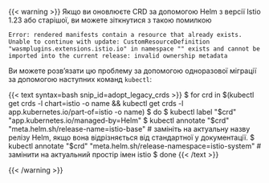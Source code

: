 ---
---
{{< warning >}}
Якщо ви оновлюєте CRD за допомогою Helm з версії Istio 1.23 або старішої, ви можете зіткнутися з такою помилкою

`Error: rendered manifests contain a resource that already exists. Unable to continue with update: CustomResourceDefinition "wasmplugins.extensions.istio.io" in namespace "" exists and cannot be imported into the current release: invalid ownership metadata`

Ви можете розвʼязати цю проблему за допомогою одноразової міграції за допомогою наступних команд `kubectl`:

{{< text syntax=bash snip_id=adopt_legacy_crds >}}
$ for crd in $(kubectl get crds -l chart=istio -o name && kubectl get crds -l app.kubernetes.io/part-of=istio -o name)
$ do
$    kubectl label "$crd" "app.kubernetes.io/managed-by=Helm"
$    kubectl annotate "$crd" "meta.helm.sh/release-name=istio-base" # замініть на актуальну назву релізу Helm, якщо вона відрізняється від стандартної у документації.
$    kubectl annotate "$crd" "meta.helm.sh/release-namespace=istio-system" # замінити на актуальний простір імен istio
$ done
{{< /text >}}

{{< /warning >}}
